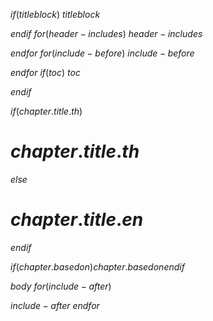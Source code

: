 $if(titleblock)$
$titleblock$

$endif$
$for(header-includes)$
$header-includes$

$endfor$
$for(include-before)$
$include-before$

$endfor$
$if(toc)$
$toc$

$endif$

$if(chapter.title.th)$
# $chapter.title.th$
$else$
# $chapter.title.en$
$endif$

$if(chapter.basedon)$<span class="basedon">$chapter.basedon$</span>$endif$

$body$
$for(include-after)$

$include-after$
$endfor$